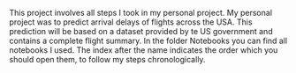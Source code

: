 This project involves all steps I took in my personal project. My personal project was to predict arrival delays of flights across the USA. This prediction will be based on a dataset provided by te US government and contains a complete flight summary. In the folder Notebooks you can find all notebooks I used. The index after the name indicates the order which you should open them, to follow my steps chronologically.
